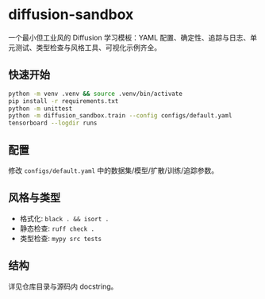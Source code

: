 # diffusion-sandbox

一个最小但工业风的 Diffusion 学习模板：YAML 配置、确定性、追踪与日志、单元测试、类型检查与风格工具、可视化示例齐全。

## 快速开始
```bash
python -m venv .venv && source .venv/bin/activate
pip install -r requirements.txt
python -m unittest
python -m diffusion_sandbox.train --config configs/default.yaml
tensorboard --logdir runs
```

## 配置
修改 `configs/default.yaml` 中的数据集/模型/扩散/训练/追踪参数。

## 风格与类型
- 格式化: `black . && isort .`
- 静态检查: `ruff check .`
- 类型检查: `mypy src tests`

## 结构
详见仓库目录与源码内 docstring。
